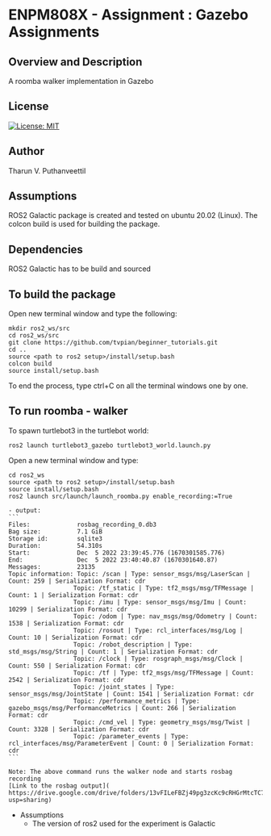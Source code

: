 # ENPM808X - Assignment : Gazebo Assignments

## Overview and Description

A roomba walker implementation in Gazebo

## License

[![License: MIT](https://img.shields.io/badge/License-MIT-green.svg)](https://opensource.org/licenses/MIT)

## Author

Tharun V. Puthanveettil

## Assumptions
ROS2 Galactic package is created and tested on ubuntu 20.02 (Linux).
The colcon build is used for building the package.

## Dependencies
ROS2 Galactic has to be build and sourced

## To build the package

Open new terminal window and type the following:
```
mkdir ros2_ws/src
cd ros2_ws/src
git clone https://github.com/tvpian/beginner_tutorials.git
cd ..
source <path to ros2 setup>/install/setup.bash    
colcon build
source install/setup.bash
```
To end the process, type ctrl+C on all the terminal windows one by one.



## To run roomba - walker
To spawn turtlebot3 in the turtlebot world:  
```
ros2 launch turtlebot3_gazebo turtlebot3_world.launch.py
```


Open a new terminal window and type:
```
cd ros2_ws
source <path to ros2 setup>/install/setup.bash    
source install/setup.bash 
ros2 launch src/launch/launch_roomba.py enable_recording:=True
```

    - output:
    ```
    Files:             rosbag_recording_0.db3
    Bag size:          7.1 GiB
    Storage id:        sqlite3
    Duration:          54.310s
    Start:             Dec  5 2022 23:39:45.776 (1670301585.776)
    End:               Dec  5 2022 23:40:40.87 (1670301640.87)
    Messages:          23135
    Topic information: Topic: /scan | Type: sensor_msgs/msg/LaserScan | Count: 259 | Serialization Format: cdr
                      Topic: /tf_static | Type: tf2_msgs/msg/TFMessage | Count: 1 | Serialization Format: cdr
                      Topic: /imu | Type: sensor_msgs/msg/Imu | Count: 10299 | Serialization Format: cdr
                      Topic: /odom | Type: nav_msgs/msg/Odometry | Count: 1538 | Serialization Format: cdr
                      Topic: /rosout | Type: rcl_interfaces/msg/Log | Count: 10 | Serialization Format: cdr
                      Topic: /robot_description | Type: std_msgs/msg/String | Count: 1 | Serialization Format: cdr
                      Topic: /clock | Type: rosgraph_msgs/msg/Clock | Count: 550 | Serialization Format: cdr
                      Topic: /tf | Type: tf2_msgs/msg/TFMessage | Count: 2542 | Serialization Format: cdr
                      Topic: /joint_states | Type: sensor_msgs/msg/JointState | Count: 1541 | Serialization Format: cdr
                      Topic: /performance_metrics | Type: gazebo_msgs/msg/PerformanceMetrics | Count: 266 | Serialization Format: cdr
                      Topic: /cmd_vel | Type: geometry_msgs/msg/Twist | Count: 3328 | Serialization Format: cdr
                      Topic: /parameter_events | Type: rcl_interfaces/msg/ParameterEvent | Count: 0 | Serialization Format: cdr
    ```
    
    Note: The above command runs the walker node and starts rosbag recording
    [Link to the rosbag output]( https://drive.google.com/drive/folders/13vFILeFBZj49pg3zcKc9cRHGrMtcTC79?usp=sharing)
   
- Assumptions
  - The version of ros2 used for the experiment is Galactic
